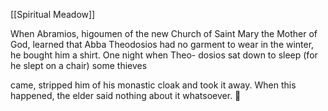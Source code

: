 [[Spiritual Meadow]]
 
When Abramios, higoumen of the new Church of Saint Mary the Mother of God, learned that Abba Theodosios had no garment to wear in the winter, he bought him a shirt. One night when Theo- dosios sat down to sleep (for he slept on a chair) some thieves  
 
came, stripped him of his monastic cloak and took it away. When this happened, the elder said nothing about it whatsoever.  
